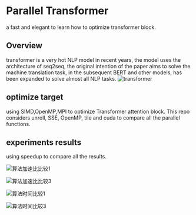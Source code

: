 # Parallel Transformer
a fast and elegant to learn how to optimize transformer block.
## Overview
transformer is a very hot NLP model in recent years, the model uses the architecture of seq2seq, the original intention of the paper aims to solve the machine translation task, in the subsequent BERT and other models, has been expanded to solve almost all NLP tasks.
![transformer](https://tanglu-1302625801.cos.ap-nanjing.myqcloud.com/md/transformer.png)


## optimize target
using SIMD,OpenMP,MPI to optimize Transformer attention block. This repo considers unroll, SSE, OpenMP, tile and cuda to compare all the parallel functions.

## experiments results

using speedup to compare all the results.

![算法加速比比较1](https://tanglu-1302625801.cos.ap-nanjing.myqcloud.com/md/%E7%AE%97%E6%B3%95%E5%8A%A0%E9%80%9F%E6%AF%94%E6%AF%94%E8%BE%831.png)

![算法加速比比较3](https://tanglu-1302625801.cos.ap-nanjing.myqcloud.com/md/%E7%AE%97%E6%B3%95%E5%8A%A0%E9%80%9F%E6%AF%94%E6%AF%94%E8%BE%833.png)

![算法时间比较1](https://tanglu-1302625801.cos.ap-nanjing.myqcloud.com/md/%E7%AE%97%E6%B3%95%E6%97%B6%E9%97%B4%E6%AF%94%E8%BE%831.png)

![算法时间比较3](https://tanglu-1302625801.cos.ap-nanjing.myqcloud.com/md/%E7%AE%97%E6%B3%95%E6%97%B6%E9%97%B4%E6%AF%94%E8%BE%833.png)
